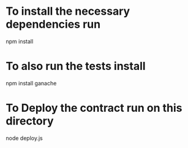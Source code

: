 
# To install the necessary dependencies run
npm install

# To also run the tests install
npm install ganache

# To Deploy the contract run on this directory
node deploy.js
